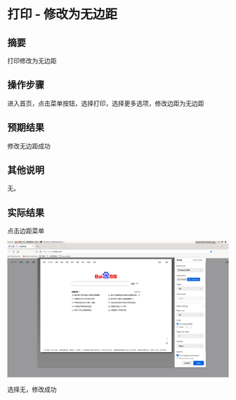 # 打印 - 修改为无边距

## 摘要

打印修改为无边距

## 操作步骤

进入首页，点击菜单按钮，选择打印，选择更多选项，修改边距为无边距

## 预期结果

修改无边距成功

## 其他说明

无。

## 实际结果

点击边距菜单

![alt text](image-34.png)

选择无，修改成功

